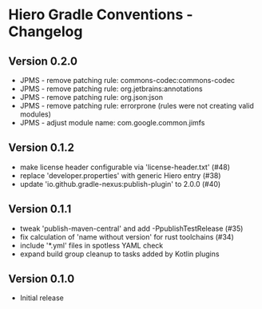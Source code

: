 # Hiero Gradle Conventions - Changelog

## Version 0.2.0

* JPMS - remove patching rule: commons-codec:commons-codec
* JPMS - remove patching rule: org.jetbrains:annotations
* JPMS - remove patching rule: org.json:json
* JPMS - remove patching rule: errorprone (rules were not creating valid modules)
* JPMS - adjust module name: com.google.common.jimfs

## Version 0.1.2

* make license header configurable via 'license-header.txt' (#48)
* replace 'developer.properties' with generic Hiero entry (#38)
* update 'io.github.gradle-nexus:publish-plugin' to 2.0.0 (#40)

## Version 0.1.1

* tweak 'publish-maven-central' and add -PpublishTestRelease (#35)
* fix calculation of 'name without version' for rust toolchains (#34)
* include '*.yml' files in spotless YAML check
* expand build group cleanup to tasks added by Kotlin plugins

## Version 0.1.0

* Initial release
